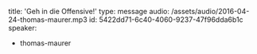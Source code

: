 title: 'Geh in die Offensive!'
type: message
audio: /assets/audio/2016-04-24-thomas-maurer.mp3
id: 5422dd71-6c40-4060-9237-47f96dda6b1c
speaker:
  - thomas-maurer
